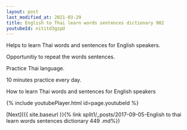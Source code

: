 ```yaml
---
layout: post
last_modified_at: 2021-03-29
title: English to Thai learn words sentences dictionary 902 
youtubeId: nititd3gzpU
---
```

 
 
Helps to learn Thai words and sentences for English speakers.

Opportunitiy to repeat the words sentences. 

Practice Thai language. 
 
10 minutes practice every day. 
 
How to learn Thai words and sentences for English speakers 
 
{% include youtubePlayer.html id=page.youtubeId %}
 
 
[Next]({{ site.baseurl }}{% link  split1/_posts/2017-09-05-English to thai learn words sentences dictionary 449 .md%})
 
